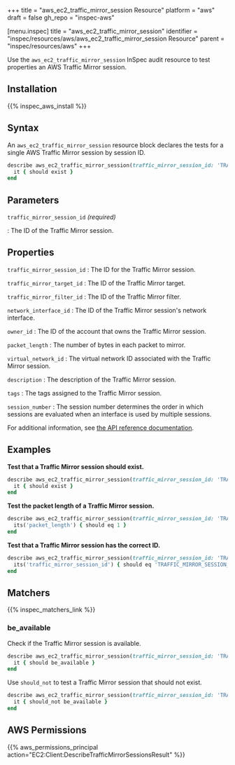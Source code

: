 +++
title = "aws_ec2_traffic_mirror_session Resource"
platform = "aws"
draft = false
gh_repo = "inspec-aws"

[menu.inspec]
title = "aws_ec2_traffic_mirror_session"
identifier = "inspec/resources/aws/aws_ec2_traffic_mirror_session Resource"
parent = "inspec/resources/aws"
+++

Use the `aws_ec2_traffic_mirror_session` InSpec audit resource to test properties an AWS Traffic Mirror session.

## Installation

{{% inspec_aws_install %}}

## Syntax

An `aws_ec2_traffic_mirror_session` resource block declares the tests for a single AWS Traffic Mirror session by session ID.

```ruby
describe aws_ec2_traffic_mirror_session(traffic_mirror_session_id: 'TRAFFIC_MIRROR_SESSION_ID') do
  it { should exist }
end
```

## Parameters

`traffic_mirror_session_id` _(required)_

: The ID of the Traffic Mirror session.

## Properties

`traffic_mirror_session_id`
: The ID for the Traffic Mirror session.

`traffic_mirror_target_id`
: The ID of the Traffic Mirror target.

`traffic_mirror_filter_id`
: The ID of the Traffic Mirror filter.

`network_interface_id`
: The ID of the Traffic Mirror session's network interface.

`owner_id`
: The ID of the account that owns the Traffic Mirror session.

`packet_length`
: The number of bytes in each packet to mirror.

`virtual_network_id`
: The virtual network ID associated with the Traffic Mirror session.

`description`
: The description of the Traffic Mirror session.

`tags`
: The tags assigned to the Traffic Mirror session.

`session_number`
: The session number determines the order in which sessions are evaluated when an interface is used by multiple sessions.

For additional information, see [the API reference documentation](https://docs.aws.amazon.com/AWSEC2/latest/APIReference/API_TrafficMirrorSession.html).

## Examples

**Test that a Traffic Mirror session should exist.**

```ruby
describe aws_ec2_traffic_mirror_session(traffic_mirror_session_id: 'TRAFFIC_MIRROR_SESSION_ID') do
  it { should exist }
end
```

**Test the packet length of a Traffic Mirror session.**

```ruby
describe aws_ec2_traffic_mirror_session(traffic_mirror_session_id: 'TRAFFIC_MIRROR_SESSION_ID') do
  its('packet_length') { should eq 1 }
end
```

**Test that a Traffic Mirror session has the correct ID.**

```ruby
describe aws_ec2_traffic_mirror_session(traffic_mirror_session_id: 'TRAFFIC_MIRROR_SESSION_ID') do
  its('traffic_mirror_session_id') { should eq 'TRAFFIC_MIRROR_SESSION_ID' }
end
```

## Matchers

{{% inspec_matchers_link %}}

### be_available

Check if the Traffic Mirror session is available.

```ruby
describe aws_ec2_traffic_mirror_session(traffic_mirror_session_id: 'TRAFFIC_MIRROR_SESSION_ID') do
  it { should be_available }
end
```

Use `should_not` to test a Traffic Mirror session that should not exist.

```ruby
describe aws_ec2_traffic_mirror_session(traffic_mirror_session_id: 'TRAFFIC_MIRROR_SESSION_ID') do
  it { should_not be_available }
end
```


## AWS Permissions

{{% aws_permissions_principal action="EC2:Client:DescribeTrafficMirrorSessionsResult" %}}
